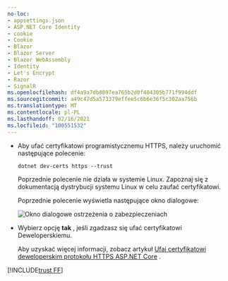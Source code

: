 ```yaml
---
no-loc:
- appsettings.json
- ASP.NET Core Identity
- cookie
- Cookie
- Blazor
- Blazor Server
- Blazor WebAssembly
- Identity
- Let's Encrypt
- Razor
- SignalR
ms.openlocfilehash: df4a9a7db8097ea765b2d0f404305b771f994ddf
ms.sourcegitcommit: a49c47d5a573379effee5c6b6e36f5c302aa756b
ms.translationtype: MT
ms.contentlocale: pl-PL
ms.lasthandoff: 02/16/2021
ms.locfileid: "100551532"
---
```

* Aby ufać certyfikatowi programistycznemu HTTPS, należy uruchomić następujące polecenie:

  ```dotnetcli
  dotnet dev-certs https --trust
  ```
  
  Poprzednie polecenie nie działa w systemie Linux. Zapoznaj się z dokumentacją dystrybucji systemu Linux w celu zaufać certyfikatowi.

  Poprzednie polecenie wyświetla następujące okno dialogowe:

  ![Okno dialogowe ostrzeżenia o zabezpieczeniach](~/getting-started/_static/cert.png)

* Wybierz opcję **tak** , jeśli zgadzasz się ufać certyfikatowi Deweloperskiemu.

  Aby uzyskać więcej informacji, zobacz artykuł [Ufaj certyfikatowi deweloperskim protokołu HTTPS ASP.NET Core](xref:security/enforcing-ssl#trust-the-aspnet-core-https-development-certificate-on-windows-and-macos) .
  
[!INCLUDE[trust FF](~/includes/trust-ff.md)]